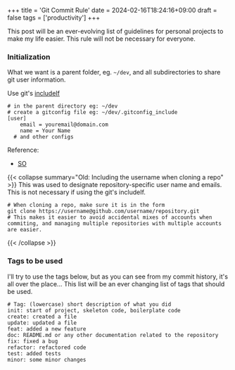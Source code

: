 +++
title = 'Git Commit Rule'
date = 2024-02-16T18:24:16+09:00
draft = false
tags = ['productivity']
+++

This post will be an ever-evolving list of guidelines for personal projects to make my life easier. This rule will not be necessary for everyone.

### Initialization
What we want is a parent folder, eg. `~/dev`, and all subdirectories to share git user information.

Use git's [includeIf](https://git-scm.com/docs/git-config#_conditional_includes) 
``` shell
# in the parent directory eg: ~/dev
# create a gitconfig file eg: ~/dev/.gitconfig_include
[user]
	email = youremail@domain.com
	name = Your Name
  # and other configs
```
Reference:
- [SO](https://stackoverflow.com/questions/21307793/set-git-config-values-for-all-child-folders)

{{< collapse summary="Old: Including the username when cloning a repo" >}}
This was used to designate repository-specific user name and emails.
This is not necessary if using the git's includeIf.
``` shell
# When cloning a repo, make sure it is in the form
git clone https://username@github.com/username/repository.git
# This makes it easier to avoid accidental mixes of accounts when commiting, and managing multiple repositories with multiple accounts are easier.
```
{{< /collapse >}}

### Tags to be used
I'll try to use the tags below, but as you can see from my commit history, it's all over the place... This list will be an ever changing list of tags that should be used.
``` shell
# Tag: (lowercase) short description of what you did
init: start of project, skeleton code, boilerplate code
create: created a file
update: updated a file
feat: added a new feature
doc: README.md or any other documentation related to the repository
fix: fixed a bug
refactor: refactored code
test: added tests
minor: some minor changes
```

